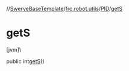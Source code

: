 //[SwerveBaseTemplate](../../../index.md)/[frc.robot.utils](../index.md)/[PID](index.md)/[getS](get-s.md)

# getS

[jvm]\

public int[getS](get-s.md)()
